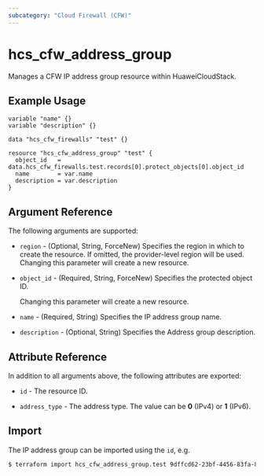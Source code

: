 ```yaml
---
subcategory: "Cloud Firewall (CFW)"
---
```


# hcs_cfw_address_group

Manages a CFW IP address group resource within HuaweiCloudStack.

## Example Usage

```hcl
variable "name" {}
variable "description" {}

data "hcs_cfw_firewalls" "test" {}

resource "hcs_cfw_address_group" "test" {
  object_id   = data.hcs_cfw_firewalls.test.records[0].protect_objects[0].object_id
  name        = var.name
  description = var.description
}
```

## Argument Reference

The following arguments are supported:

* `region` - (Optional, String, ForceNew) Specifies the region in which to create the resource.
  If omitted, the provider-level region will be used. Changing this parameter will create a new resource.

* `object_id` - (Required, String, ForceNew) Specifies the protected object ID.

  Changing this parameter will create a new resource.

* `name` - (Required, String) Specifies the IP address group name.

* `description` - (Optional, String) Specifies the Address group description.

## Attribute Reference

In addition to all arguments above, the following attributes are exported:

* `id` - The resource ID.

* `address_type` - The address type. The value can be **0** (IPv4) or **1** (IPv6).

## Import

The IP address group can be imported using the `id`, e.g.

```bash
$ terraform import hcs_cfw_address_group.test 9dffcd62-23bf-4456-83fa-80fa0fee47db
```

